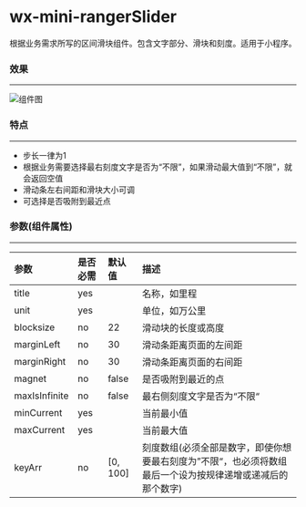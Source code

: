 # wx-mini-rangerSlider  
根据业务需求所写的区间滑块组件。包含文字部分、滑块和刻度。适用于小程序。  
### 效果
***
![组件图](http://pre7kddvq.bkt.clouddn.com/range_slide.png)  
### 特点
***
- 步长一律为1
- 根据业务需要选择最右刻度文字是否为“不限”，如果滑动最大值到“不限”，就会返回空值
- 滑动条左右间距和滑块大小可调
- 可选择是否吸附到最近点
### 参数(组件属性)
***
|参数|是否必需|默认值|描述|
|:--|:--|:--|:--|
|title|yes||名称，如里程|
|unit|yes||单位，如万公里|
|blocksize|no|22|滑动块的长度或高度|
|marginLeft|no|30|滑动条距离页面的左间距|
|marginRight|no|30|滑动条距离页面的右间距|
|magnet|no|false|是否吸附到最近的点|
|maxIsInfinite|no|false|最右侧刻度文字是否为“不限“|
|minCurrent|yes||当前最小值|
|maxCurrent|yes||当前最大值|
|keyArr|no|[0, 100]|刻度数组(必须全部是数字，即使你想要最右刻度为”不限“，也必须将数组最后一个设为按规律递增或递减后的那个数字)|
